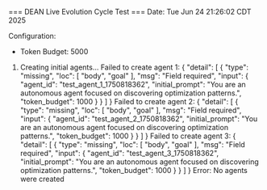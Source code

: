=== DEAN Live Evolution Cycle Test ===
Date: Tue Jun 24 21:26:02 CDT 2025

Configuration:
- Token Budget: 5000

1. Creating initial agents...
Failed to create agent 1:
{
  "detail": [
    {
      "type": "missing",
      "loc": [
        "body",
        "goal"
      ],
      "msg": "Field required",
      "input": {
        "agent_id": "test_agent_1_1750818362",
        "initial_prompt": "You are an autonomous agent focused on discovering optimization patterns.",
        "token_budget": 1000
      }
    }
  ]
}
Failed to create agent 2:
{
  "detail": [
    {
      "type": "missing",
      "loc": [
        "body",
        "goal"
      ],
      "msg": "Field required",
      "input": {
        "agent_id": "test_agent_2_1750818362",
        "initial_prompt": "You are an autonomous agent focused on discovering optimization patterns.",
        "token_budget": 1000
      }
    }
  ]
}
Failed to create agent 3:
{
  "detail": [
    {
      "type": "missing",
      "loc": [
        "body",
        "goal"
      ],
      "msg": "Field required",
      "input": {
        "agent_id": "test_agent_3_1750818362",
        "initial_prompt": "You are an autonomous agent focused on discovering optimization patterns.",
        "token_budget": 1000
      }
    }
  ]
}
Error: No agents were created
